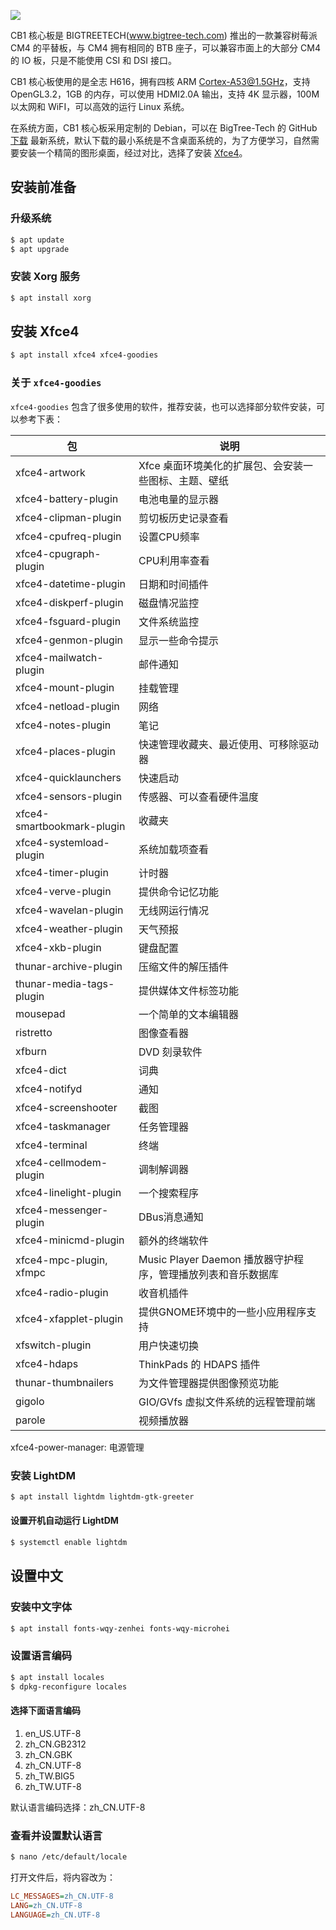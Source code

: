 
![](/images/cb1.png)

CB1 核心板是 BIGTREETECH(www.bigtree-tech.com) 推出的一款兼容树莓派 CM4 的平替板，与 CM4 拥有相同的 BTB 座子，可以兼容市面上的大部分 CM4 的 IO 板，只是不能使用 CSI 和 DSI 接口。

<!--more-->

CB1 核心板使用的是全志 H616，拥有四核 ARM Cortex-A53@1.5GHz，支持 OpenGL3.2，1GB 的内存，可以使用 HDMI2.0A 输出，支持 4K 显示器，100M 以太网和 WiFI，可以高效的运行 Linux 系统。

在系统方面，CB1 核心板采用定制的 Debian，可以在 BigTree-Tech 的 GitHub [下载](https://github.com/bigtreetech/CB1/releases) 最新系统，默认下载的最小系统是不含桌面系统的，为了方便学习，自然需要安装一个精简的图形桌面，经过对比，选择了安装 [Xfce4](https://xfce.org)。

## 安装前准备

### 升级系统

```bash
$ apt update
$ apt upgrade
```

### 安装 Xorg 服务

```bash
$ apt install xorg
```

## 安装 Xfce4

```bash
$ apt install xfce4 xfce4-goodies
```

### 关于 `xfce4-goodies`

`xfce4-goodies` 包含了很多使用的软件，推荐安装，也可以选择部分软件安装，可以参考下表：

| 包 | 说明 |
| --- | --- |
| xfce4-artwork | Xfce 桌面环境美化的扩展包、会安装一些图标、主题、壁纸 |
| xfce4-battery-plugin | 电池电量的显示器 |
| xfce4-clipman-plugin | 剪切板历史记录查看 |
| xfce4-cpufreq-plugin | 设置CPU频率 |
| xfce4-cpugraph-plugin | CPU利用率查看 |
| xfce4-datetime-plugin | 日期和时间插件 |
| xfce4-diskperf-plugin | 磁盘情况监控 |
| xfce4-fsguard-plugin | 文件系统监控 |
| xfce4-genmon-plugin | 显示一些命令提示 |
| xfce4-mailwatch-plugin | 邮件通知 |
| xfce4-mount-plugin | 挂载管理 |
| xfce4-netload-plugin | 网络 |
| xfce4-notes-plugin | 笔记 |
| xfce4-places-plugin | 快速管理收藏夹、最近使用、可移除驱动器 |
| xfce4-quicklaunchers | 快速启动 |
| xfce4-sensors-plugin | 传感器、可以查看硬件温度 |
| xfce4-smartbookmark-plugin | 收藏夹 |
| xfce4-systemload-plugin | 系统加载项查看 |
| xfce4-timer-plugin | 计时器 |
| xfce4-verve-plugin | 提供命令记忆功能 |
| xfce4-wavelan-plugin | 无线网运行情况 |
| xfce4-weather-plugin | 天气预报 |
| xfce4-xkb-plugin | 键盘配置 |
| thunar-archive-plugin | 压缩文件的解压插件 |
| thunar-media-tags-plugin | 提供媒体文件标签功能 |
| mousepad | 一个简单的文本编辑器 |
| ristretto | 图像查看器 |
| xfburn | DVD 刻录软件 |
| xfce4-dict | 词典 |
| xfce4-notifyd | 通知 |
| xfce4-screenshooter | 截图 |
| xfce4-taskmanager | 任务管理器 |
| xfce4-terminal | 终端 |
| xfce4-cellmodem-plugin | 调制解调器 |
| xfce4-linelight-plugin | 一个搜索程序 |
| xfce4-messenger-plugin | DBus消息通知 |
| xfce4-minicmd-plugin | 额外的终端软件 |
| xfce4-mpc-plugin, xfmpc | Music Player Daemon 播放器守护程序，管理播放列表和音乐数据库 |
| xfce4-radio-plugin | 收音机插件 |
| xfce4-xfapplet-plugin | 提供GNOME环境中的一些小应用程序支持 |
| xfswitch-plugin | 用户快速切换 |
| xfce4-hdaps | ThinkPads 的 HDAPS 插件 |
| thunar-thumbnailers | 为文件管理器提供图像预览功能 |
| gigolo | GIO/GVfs 虚拟文件系统的远程管理前端 |
| parole | 视频播放器 |
xfce4-power-manager: 电源管理

### 安装 LightDM

```bash
$ apt install lightdm lightdm-gtk-greeter
```

#### 设置开机自动运行 LightDM

```bash
$ systemctl enable lightdm
```

## 设置中文

### 安装中文字体

```bash
$ apt install fonts-wqy-zenhei fonts-wqy-microhei
```

### 设置语言编码

```bash
$ apt install locales
$ dpkg-reconfigure locales
```

#### 选择下面语言编码

1. en_US.UTF-8
2. zh_CN.GB2312
3. zh_CN.GBK
4. zh_CN.UTF-8
5. zh_TW.BIG5
6. zh_TW.UTF-8

默认语言编码选择：zh_CN.UTF-8

### 查看并设置默认语言

```bash
$ nano /etc/default/locale
```

打开文件后，将内容改为：

```ini
LC_MESSAGES=zh_CN.UTF-8
LANG=zh_CN.UTF-8
LANGUAGE=zh_CN.UTF-8
```
